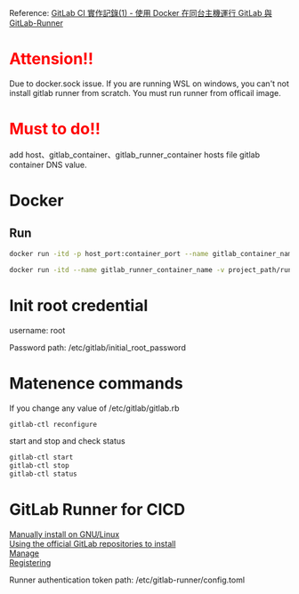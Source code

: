 Reference: [GitLab CI 實作記錄(1) - 使用 Docker 在同台主機運行 GitLab 與 GitLab-Runner](https://eandev.com/post/devops/gitlab-and-runner-on-same-host-using-docker/)

# <span style="color:red">Attension!!</span><br>

Due to docker.sock issue. If you are running WSL on windows, you can't not install gitlab runner from scratch. You must run runner from officail image.

# <span style="color:red">Must to do!!</span><br>

add host、gitlab_container、gitlab_runner_container hosts file gitlab container DNS value.

# Docker

## Run

```bash
docker run -itd -p host_port:container_port --name gitlab_container_name -v project_path/config:/etc/gitlab -v project_path/logs:/var/log/gitlab -v project_path/data:/var/opt/gitlab gitlab/gitlab-ee:latest

docker run -itd --name gitlab_runner_container_name -v project_path/runner-docker.sock/docker.sock:/var/run/docker.sock -v project_path/runner-config:/etc/gitlab-runner gitlab/gitlab-runner:latest
```

# Init root credential

username: root

Password path: /etc/gitlab/initial_root_password

# Matenence commands

If you change any value of /etc/gitlab/gitlab.rb

```bash
gitlab-ctl reconfigure
```

start and stop and check status

```bash
gitlab-ctl start
gitlab-ctl stop
gitlab-ctl status
```

# GitLab Runner for CICD

[Manually install on GNU/Linux](https://docs.gitlab.com/runner/install/linux-manually.html)<br>
[Using the official GitLab repositories to install](https://docs.gitlab.com/runner/install/linux-repository.html)<br>
[Manage](https://docs.gitlab.com/ee/ci/runners/runners_scope.html#create-a-project-runner-with-a-runner-authentication-token)<br>
[Registering](https://docs.gitlab.com/runner/register/index.html)

Runner authentication token path: /etc/gitlab-runner/config.toml
